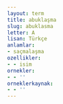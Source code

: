 ```yaml
---
layout: term
title: abuklaşma
slug: abuklasma
letter: A
lisan: Türkçe
anlamlar:
- saçmalaşma
ozellikler:
- - isim
ornekler:
- - ''
orneklerkaynak:
- - ''
---
```

